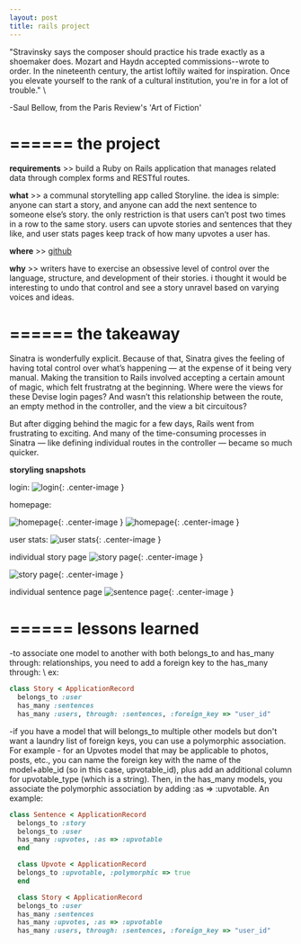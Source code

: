 ```yaml
---
layout: post
title: rails project
---
```


"Stravinsky says the composer should practice his trade exactly as a shoemaker does. Mozart and Haydn accepted commissions--wrote to order. In the nineteenth century, the artist loftily waited for inspiration. Once you elevate yourself to the rank of a cultural institution, you're in for a lot of trouble." \\

  -Saul Bellow, from the Paris Review's 'Art of Fiction'


======
**the project**
======

**requirements** >> build a Ruby on Rails application that manages related data through complex forms and RESTful routes.

**what** >> a communal storytelling app called Storyline. the idea is simple: anyone can start a story, and anyone can add the next sentence to someone else’s story. the only restriction is that users can’t post two times in a row to the same story. users can upvote stories and sentences that they like, and user stats pages keep track of how many upvotes a user has.


**where** >> [github](https://github.com/bennorris/storyline)

**why** >> writers have to exercise an obsessive level of control over the language, structure, and development of their stories. i thought it would be interesting to undo that control and see a story unravel based on varying voices and ideas.

======
**the takeaway**
======

Sinatra is wonderfully explicit. Because of that, Sinatra gives the feeling of having total control over what’s happening — at the expense of it being very manual. Making the transition to Rails involved accepting a certain amount of magic, which felt frustratng at the beginning. Where were the views for these Devise login pages? And wasn’t this relationship between the route, an empty method in the controller, and the view a bit circuitous?

But after digging behind the magic for a few days, Rails went from frustrating to exciting. And many of the time-consuming processes in Sinatra — like defining individual routes in the controller — became so much quicker.

**storyling snapshots**

login:
![login](https://bennorris.github.io/blog/assets/storyline-login.png){: .center-image }

homepage:

![homepage](https://bennorris.github.io/blog/assets/storyline-homepage1.png){: .center-image }
![homepage](https://bennorris.github.io/blog/assets/storyline-homepage2.png){: .center-image }


user stats:
![user stats](https://bennorris.github.io/blog/assets/storyline-stats.png){: .center-image }

individual story page
![story page](https://bennorris.github.io/blog/assets/storyline-story1.png){: .center-image }

![story page](https://bennorris.github.io/blog/assets/storyline-story1.png){: .center-image }

individual sentence page
![sentence page](https://bennorris.github.io/blog/assets/storyline-sentence1.png){: .center-image }



======
**lessons learned**
======

-to associate one model to another with both belongs_to and has_many through: relationships, you need to add a foreign key to the has_many through: \\
ex:

```ruby
class Story < ApplicationRecord
  belongs_to :user
  has_many :sentences
  has_many :users, through: :sentences, :foreign_key => "user_id"
```

-if you have a model that will belongs_to multiple other models but don't want a laundry list of foreign keys, you can use a polymorphic association. For example - for an Upvotes model that may be applicable to photos, posts, etc., you can name the foreign key with the name of the model+able_id (so in this case, upvotable_id), plus add an additional column for upvotable_type (which is a string). Then, in the has_many models, you associate the polymorphic association by adding :as => :upvotable. An example:

```ruby
class Sentence < ApplicationRecord
  belongs_to :story
  belongs_to :user
  has_many :upvotes, :as => :upvotable
  end

  class Upvote < ApplicationRecord
  belongs_to :upvotable, :polymorphic => true
  end

  class Story < ApplicationRecord
  belongs_to :user
  has_many :sentences
  has_many :upvotes, :as => :upvotable
  has_many :users, through: :sentences, :foreign_key => "user_id"
```

